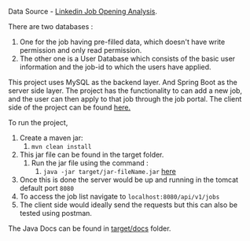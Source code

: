 Data Source -  [Linkedin Job Opening Analysis](https://www.kaggle.com/datasets/shashankshukla123123/linkedin-job-data). 


There are two databases : 
1. One for the job having pre-filled data, which doesn't have write permission and only read permission. 
2. The other one is a User Database which consists of the basic user information and the job-id to which the users have applied.

This project uses MySQL as the backend layer. And Spring Boot as the server side layer. The project has the functionality to can add a new job, and the user can then apply to that job through the job portal.
The client side of the project can be found [here.](https://github.com/oindrila-b/job-portal-system-clientSide)

To run the project,
1. Create a maven jar:
   1. `mvn clean install`
2. This jar file can be found in the target folder.
   1. Run the jar file using the command :
      1. `java -jar target/jar-fileName.jar` [here](https://github.com/oindrila-b/job_portal_system/blob/master/target/job-portal-0.0.1-SNAPSHOT.jar)
3. Once this is done the server would be up and running in the tomcat default port `8080`
4. To access the job list navigate to `localhost:8080/api/v1/jobs`
5. The client side would ideally send the requests but this can also be tested using postman.

The Java Docs can be found in [target/docs](https://github.com/oindrila-b/job_portal_system/tree/master/target/docs/com/example/jobportal)  folder.